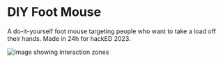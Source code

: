 # DIY Foot Mouse
A do-it-yourself foot mouse targeting people who want to take a load off their hands.
Made in 24h for hackED 2023.

![image showing interaction zones](https://ganthefan.com/images/foottracker.gif)
